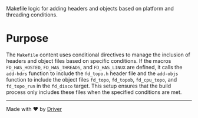 <!--------------------------------------------------------------------------------->
<!-- IMPORTANT: This file is auto-generated by Driver (https://driver.ai). -------->
<!-- Manual edits may be overwritten on future commits. --------------------------->
<!--------------------------------------------------------------------------------->

Makefile logic for adding headers and objects based on platform and threading conditions.

# Purpose
The `Makefile` content uses conditional directives to manage the inclusion of headers and object files based on specific conditions. If the macros `FD_HAS_HOSTED`, `FD_HAS_THREADS`, and `FD_HAS_LINUX` are defined, it calls the `add-hdrs` function to include the `fd_topo.h` header file and the `add-objs` function to include the object files `fd_topo`, `fd_topob`, `fd_cpu_topo`, and `fd_topo_run` in the `fd_disco` target. This setup ensures that the build process only includes these files when the specified conditions are met.

---
Made with ❤️ by [Driver](https://www.driver.ai/)